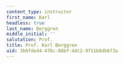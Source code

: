 ```yaml
---
content_type: instructor
first_name: Karl
headless: true
last_name: Berggren
middle_initial: ''
salutation: Prof.
title: Prof. Karl Berggren
uid: 3b6fde44-476c-88bf-4dc2-9711b8db673a
---
```

